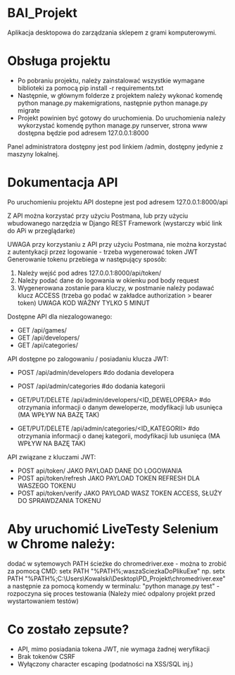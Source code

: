 # BAI_Projekt
Aplikacja desktopowa do zarządzania sklepem z grami komputerowymi.

# Obsługa projektu

- Po pobraniu projektu, należy zainstalować wszystkie wymagane biblioteki za pomocą pip install -r requirements.txt
- Następnie, w głównym folderze z projektem należy wykonać komendę python manage.py makemigrations, następnie python manage.py migrate
- Projekt powinien być gotowy do uruchomienia. Do uruchomienia należy wykorzystać komendę python manage.py runserver, strona www dostępna będzie pod adresem 127.0.0.1:8000

Panel administratora dostępny jest pod linkiem /admin, dostępny jedynie z maszyny lokalnej. 

# Dokumentacja API

Po uruchomieniu projektu API dostepne jest pod adresem 127.0.0.1:8000/api

Z API można korzystać przy użyciu Postmana, lub przy użyciu wbudowanego narzędzia w Django REST Framework (wystarczy wbić link do APi w przeglądarke)

UWAGA przy korzystaniu z API przy użyciu Postmana, nie można korzystać z autentykacji przez logowanie - trzeba wygenerować token JWT
Generowanie tokenu przebiega w następujący sposób:
1. Należy wejść pod adres 127.0.0.1:8000/api/token/
2. Należy podać dane do logowania w okienku pod body request
3. Wygenerowana zostanie para kluczy, w postmanie należy podawać klucz ACCESS (trzeba go podać w zakładce authorization > bearer token) UWAGA KOD WAŻNY TYLKO 5 MINUT

Dostępne API dla niezalogowanego:
- GET /api/games/
- GET /api/developers/
- GET /api/categories/

API dostępne po zalogowaniu / posiadaniu klucza JWT:
- POST /api/admin/developers #do dodania developera
- POST /api/admin/categories #do dodania kategorii

- GET/PUT/DELETE /api/admin/developers/<ID_DEWELOPERA> #do otrzymania informacji o danym deweloperze, modyfikacji lub usunięca (MA WPŁYW NA BAZĘ TAK)
- GET/PUT/DELETE /api/admin/categories/<ID_KATEGORII> #do otrzymania informacji o danej kategorii, modyfikacji lub usunięca (MA WPŁYW NA BAZĘ TAK)

API związane z kluczami JWT:
- POST api/token/ JAKO PAYLOAD DANE DO LOGOWANIA
- POST api/token/refresh JAKO PAYLOAD TOKEN REFRESH DLA WASZEGO TOKENU
- POST api/token/verify JAKO PAYLOAD WASZ TOKEN ACCESS, SŁUŻY DO SPRAWDZANIA TOKENU

# Aby uruchomić LiveTesty Selenium w Chrome należy:
dodać w sytemowych PATH ścieżke do chromedriver.exe - można to zrobić za pomocą CMD: setx PATH "%PATH%;waszaSciezkaDoPlikuExe"
np. setx PATH "%PATH%;C:\Users\Kowalski\Desktop\PD_Projekt\chromedriver.exe"
a następnie za pomocą komendy w terminalu: "python manage.py test" - rozpoczyna się proces testowania (Należy mieć odpalony projekt przed wystartowaniem testów)

# Co zostało zepsute?
- API, mimo posiadania tokena JWT, nie wymaga żadnej weryfikacji
- Brak tokenów CSRF
- Wyłączony character escaping (podatności na XSS/SQL inj.)
